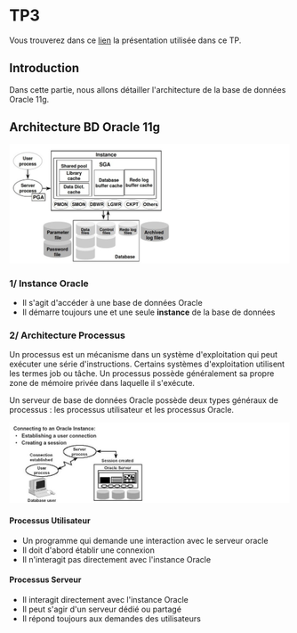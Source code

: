 # TP3

Vous trouverez dans ce [lien]() la présentation utilisée dans ce TP.

## Introduction

Dans cette partie, nous allons détailler l'architecture de la base de données Oracle 11g.

## Architecture BD Oracle 11g

<p align="center">
  <img width="750" src="images/1.jpg" alt="picture">
</p>


### 1/ Instance Oracle

- Il s'agit d'accéder à une base de données Oracle
- Il démarre toujours une et une seule **instance** de la base de données

### 2/ Architecture Processus

Un processus est un mécanisme dans un système d'exploitation qui peut exécuter une série d'instructions. Certains systèmes d'exploitation utilisent les termes job ou tâche. Un processus possède généralement sa propre zone de mémoire privée dans laquelle il s'exécute.

Un serveur de base de données Oracle possède deux types généraux de processus : les processus utilisateur et les processus Oracle.

<p align="center">
  <img width="750" src="images/2.jpg" alt="picture">
</p>

#### Processus Utilisateur

- Un programme qui demande une interaction avec le serveur oracle
- Il doit d'abord établir une connexion
- Il n'interagit pas directement avec l'instance Oracle 


#### Processus Serveur

- Il interagit directement avec l'instance Oracle
- Il peut s'agir d'un serveur dédié ou partagé
- Il répond toujours aux demandes des utilisateurs

